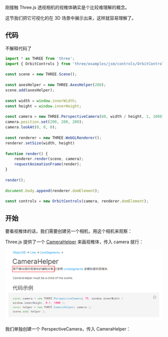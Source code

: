 刚接触 Three.js 透视相机的视椎体确实是个比较难理解的概念。

这节我们把它可视化的在 3D 场景中展示出来，这样就容易理解了。



## 代码

不解释代码了

```js
import * as THREE from 'three';
import { OrbitControls } from 'three/examples/jsm/controls/OrbitControls.js';

const scene = new THREE.Scene();

const axesHelper = new THREE.AxesHelper(200);
scene.add(axesHelper);

const width = window.innerWidth;
const height = window.innerHeight;

const camera = new THREE.PerspectiveCamera(60, width / height, 1, 1000);
camera.position.set(200, 200, 200);
camera.lookAt(0, 0, 0);

const renderer = new THREE.WebGLRenderer();
renderer.setSize(width, height)

function render() {
    renderer.render(scene, camera);
    requestAnimationFrame(render);
}

render();

document.body.append(renderer.domElement);

const controls = new OrbitControls(camera, renderer.domElement);
```



## 开始

要看视椎体的话，我们需要创建另一个相机，用这个相机来观察：

Three.js 提供了一个 [CameraHelper](https://threejs.org/docs/index.html?q=Helper#api/zh/helpers/CameraHelper) 来画视椎体，传入 camera 就行：

![image-20250508174022848](03-深入理解透视相机和视椎体.assets/image-20250508174022848.png)

我们单独创建一个 PerspectiveCamera，传入 CameraHelper：


